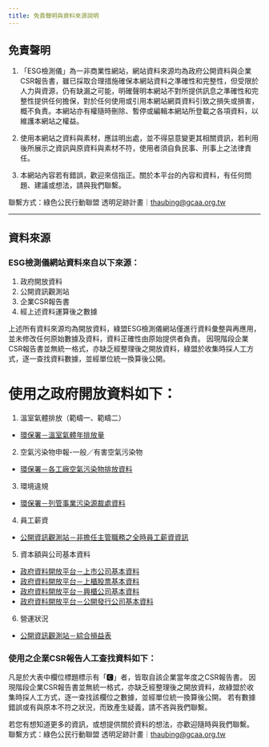 ```yaml
---
title: 免責聲明與資料來源說明
---
```


## 免責聲明

1. 「ESG檢測儀」為一非商業性網站，網站資料來源均為政府公開資料與企業CSR報告書，雖已採取合理措施確保本網站資料之準確性和完整性，但受限於人力與資源，仍有缺漏之可能，明確聲明本網站不對所提供訊息之準確性和完整性提供任何擔保，對於任何使用或引用本網站網頁資料引致之損失或損害，概不負責。本網站亦有權隨時刪除、暫停或編輯本網站所登載之各項資料，以維護本網站之權益。

1. 使用本網站之資料與素材，應註明出處，並不得惡意變更其相關資訊，若利用後所展示之資訊與原資料與素材不符，使用者須自負民事、刑事上之法律責任。

1. 本網站內容若有錯誤，歡迎來信指正。關於本平台的內容和資料，有任何問題、建議或想法，請與我們聯繫。

聯繫方式：綠色公民行動聯盟 透明足跡計畫｜thaubing@gcaa.org.tw

----

## 資料來源

### ESG檢測儀網站資料來自以下來源：
1. 政府開放資料
2. 公開資訊觀測站
3. 企業CSR報告書
4. 經上述資料運算後之數據

上述所有資料來源均為開放資料，綠盟ESG檢測儀網站僅進行資料彙整與再應用，並未修改任何原始數據及資料，資料正確性由原始提供者負責。
因現階段企業CSR報告書並無統一格式，亦缺乏經整理後之開放資料，綠盟於收集時採人工方式，逐一查找資料數據，並經單位統一換算後公開。

# 使用之政府開放資料如下：
1. 溫室氣體排放（範疇一、範疇二）
- [環保署－溫室氣體年排放量](https://data.epa.gov.tw/dataset/detail/GHG_P_01)

2. 空氣污染物申報-一般／有害空氣污染物
- [環保署－各工廠空氣污染物排放資料](https://data.epa.gov.tw/dataset/detail/EMS_P_08)

3. 環境違規
- [環保署－列管事業污染源裁處資料](https://data.epa.gov.tw/dataset/detail/EMS_P_46)

4. 員工薪資
- [公開資訊觀測站－非擔任主管職務之全時員工薪資資訊](https://mops.twse.com.tw/mops/web/t100sb15)

5. 資本額與公司基本資料
- [政府資料開放平台－上市公司基本資料](https://data.gov.tw/dataset/18419)
- [政府資料開放平台－上櫃股票基本資料](https://data.gov.tw/dataset/25036)
- [政府資料開放平台－興櫃公司基本資料](https://data.gov.tw/dataset/28568)
- [政府資料開放平台－公開發行公司基本資料](https://data.gov.tw/dataset/28567)

6. 營運狀況
- [公開資訊觀測站－綜合損益表](https://mops.twse.com.tw/mops/web/t163sb04)

### 使用之企業CSR報告人工查找資料如下：
凡是於大表中欄位標題標示有「🅲」者，皆取自該企業當年度之CSR報告書。
因現階段企業CSR報告書並無統一格式，亦缺乏經整理後之開放資料，故綠盟於收集時採人工方式，逐一查找該欄位之數據，並經單位統一換算後公開。
若有數據錯誤或有與原本不符之狀況，而致產生疑義，請不吝與我們聯繫。

若您有想知道更多的資訊，或想提供關於資料的想法，亦歡迎隨時與我們聯繫。
聯繫方式：綠色公民行動聯盟 透明足跡計畫｜thaubing@gcaa.org.tw
